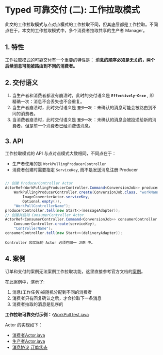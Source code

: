# Typed 可靠交付 (二): 工作拉取模式

此文的工作拉取模式与点对点模式的工作拉取不同，但其底层都是工作拉取。不同点在于，本文的工作拉取模式中，多个消费者拉取共享的生产者 Manager。

## 1. 特性

工作拉取模式的可靠交付有一个重要的特性是： **消息的顺序必须是无关的，两个后续消息可能被路由到不同的消费者。**

## 2. 交付语义

1. 当生产者和消费者都没有崩溃时，此时的交付语义是 **`Effectively-Once`** , 即精确一次：消息不会丢失也不会重复。
2. 当生产者崩溃时，此时交付语义是 **`至少一次`** ：未确认的消息可能会被路由到不同的消费者。
3. 当消费者崩溃时，此时交付语义是 **`至少一次`** ：未确认的消息会被投递给新的消费者，但是前一个消费者已经消费该消息。

## 3. API

工作拉取模式的 API 与点对点模式大致相同，不同点在于：

- 生产者使用的是 `WorkPullingProducerController`
- 消费者创建时需要指定 `ServiceKey`, 而不是发送消息注册 Producer 

```java

// 创建 ProducerController Actor
ActorRef<WorkPullingProducerController.Command<ConversionJob>> producerController = ctx.spawn(
    WorkPullingProducerController.create(ConversionJob.class, "workManager",
        ImageConverterActor.serviceKey,
        Optional.empty()),
    "WorkPullControllerName");
producerController.tell(new Start<>(messageAdapter));
// 创建并启动 ConsumerController Actor
ActorRef<ConsumerController.Command<ConversionJob>> consumerController = ctx.spawn(
    ConsumerController.create(serviceKey),
    "ControllerName");
consumerController.tell(new Start<>(deliveryAdapter));

```

    Controller 和实际的 Actor 必须在同一 JVM 中。

## 4. 案例

订单和支付的案例无法案例工作拉取功能，这里直接参考官方文档的[案例](https://doc.akka.io/docs/akka/current/typed/reliable-delivery.html#work-pulling)。

在此案例中，演示了:

1. 消息(工作任务)被随机分配到不同的消费者
2. 消费者只有回复确认之后，才会拉取下一条消息
3. 消费者拉取的消息是乱序的

**工作拉取可靠交付示例：:**[WorkPullTest.java](/src/test/java/com/iquantex/phoenix/typedactor/guide/reliability/typed/WorkPullTest.java)

Actor 的实现如下：

- [消费者Actor.java](/src/main/java/com/iquantex/phoenix/typedactor/guide/reliability/typed/workpull/ImageConverterActor.java)
- [生产者Actor.java](/src/main/java/com/iquantex/phoenix/typedactor/guide/reliability/typed/workpull/WorkManager.java)
- [消息协议,订单状态](/src/main/java/com/iquantex/phoenix/typedactor/guide/reliability/protocol/)
